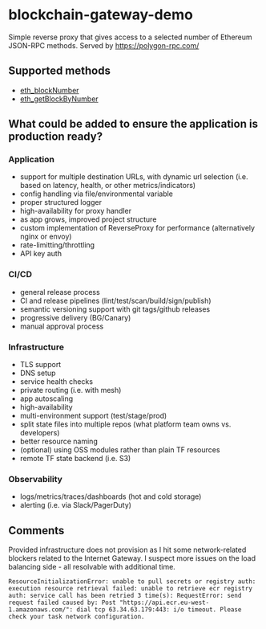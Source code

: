 # blockchain-gateway-demo

Simple reverse proxy that gives access to a selected number of Ethereum JSON-RPC
methods. Served by https://polygon-rpc.com/

## Supported methods

- [eth_blockNumber](https://www.quicknode.com/docs/polygon/eth_blockNumber)
- [eth_getBlockByNumber](https://www.quicknode.com/docs/polygon/eth_getBlockByNumber)

## What could be added to ensure the application is production ready?

### Application

- support for multiple destination URLs, with dynamic url selection (i.e. based
  on latency, health, or other metrics/indicators)
- config handling via file/environmental variable
- proper structured logger
- high-availability for proxy handler
- as app grows, improved project structure
- custom implementation of ReverseProxy for performance (alternatively nginx or
  envoy)
- rate-limitting/throttling
- API key auth

### CI/CD

- general release process
- CI and release pipelines (lint/test/scan/build/sign/publish)
- semantic versioning support with git tags/github releases
- progressive delivery (BG/Canary)
- manual approval process

### Infrastructure

- TLS support
- DNS setup
- service health checks
- private routing (i.e. with mesh)
- app autoscaling
- high-availability
- multi-environment support (test/stage/prod)
- split state files into multiple repos (what platform team owns vs. developers)
- better resource naming
- (optional) using OSS modules rather than plain TF resources
- remote TF state backend (i.e. S3)

### Observability

- logs/metrics/traces/dashboards (hot and cold storage)
- alerting (i.e. via Slack/PagerDuty)

## Comments

Provided infrastructure does not provision as I hit some network-related
blockers related to the Internet Gateway. I suspect more issues on the load
balancing side - all resolvable with additional time.

```
ResourceInitializationError: unable to pull secrets or registry auth: execution resource retrieval failed: unable to retrieve ecr registry auth: service call has been retried 3 time(s): RequestError: send request failed caused by: Post "https://api.ecr.eu-west-1.amazonaws.com/": dial tcp 63.34.63.179:443: i/o timeout. Please check your task network configuration.
```
